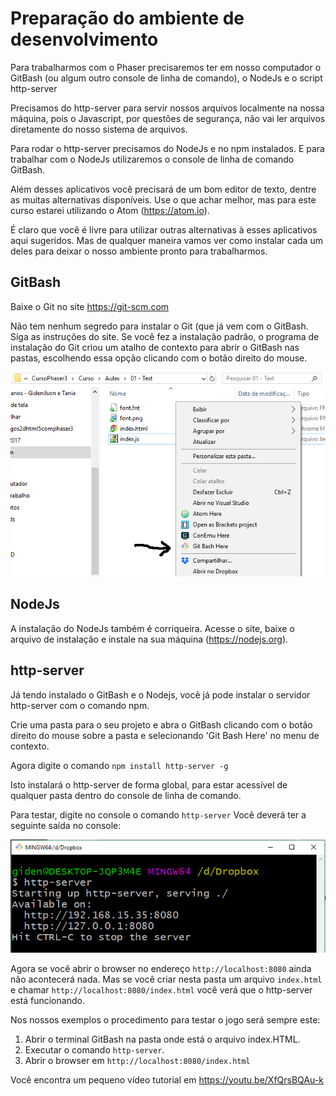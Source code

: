 # Preparação do ambiente de desenvolvimento
Para trabalharmos com o Phaser precisaremos ter em nosso computador o GitBash (ou algum outro console de linha de comando), o NodeJs e o script http-server

Precisamos do http-server para servir nossos arquivos localmente na nossa máquina, pois o Javascript, por questões de segurança, não vai ler arquivos diretamente do nosso sistema de arquivos.

Para rodar o http-server precisamos do NodeJs e no npm instalados. E para trabalhar com o NodeJs utilizaremos o console de linha de comando GitBash.

Além desses aplicativos você precisará de um bom editor de texto, dentre as muitas alternativas disponíveis. Use o que achar melhor, mas para este curso estarei utilizando o Atom (https://atom.io).

É claro que você é livre para utilizar outras alternativas à esses aplicativos aqui sugeridos. Mas de qualquer maneira vamos ver como instalar cada um deles para deixar o nosso ambiente pronto para trabalharmos.

## GitBash
Baixe o Git no site https://git-scm.com

Não tem nenhum segredo para instalar o Git (que já vem com o GitBash. Siga as instruções do site.
Se você fez a instalação padrão, o programa de instalação do Git criou um atalho de contexto para abrir o GitBash nas pastas, escolhendo essa opção clicando com o botão direito do mouse.

![fig 5](resources/img/fig005.png)

## NodeJs
A instalação do NodeJs também é corriqueira. Acesse o site, baixe o arquivo de instalação e instale na sua máquina (https://nodejs.org).

## http-server
Já tendo instalado o GitBash e o Nodejs, você já pode instalar o servidor http-server com o comando npm.

Crie uma pasta para o seu projeto e abra o GitBash clicando com o botão direito do mouse sobre a pasta e selecionando 'Git Bash Here' no menu de contexto.

Agora digite o comando ``npm install http-server -g``

Isto instalará o http-server de forma global, para estar acessível de qualquer pasta dentro do console de linha de comando.

Para testar, digite no console o comando ``http-server``
Você deverá ter a seguinte saída no console:

![fig 6a](resources/img/fig006a.png)

Agora se você abrir o browser no endereço ``http://localhost:8080`` ainda não acontecerá nada. Mas se você criar nesta pasta um arquivo ``index.html`` e chamar ``http://localhost:8080/index.html`` você verá que o http-server está funcionando.

Nos nossos exemplos o procedimento para testar o jogo será sempre este:
1. Abrir o terminal GitBash na pasta onde está o arquivo index.HTML.
2. Executar o comando ``http-server``.
3. Abrir o browser em ``http://localhost:8080/index.html``

Você encontra um pequeno vídeo tutorial em <https://youtu.be/XfQrsBQAu-k>

